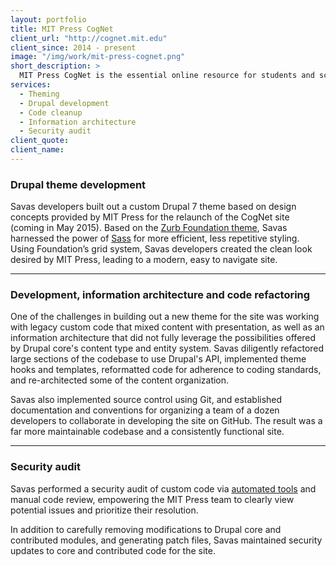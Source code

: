 ```yaml
---
layout: portfolio
title: MIT Press CogNet
client_url: "http://cognet.mit.edu"
client_since: 2014 - present
image: "/img/work/mit-press-cognet.png"
short_description: >
  MIT Press CogNet is the essential online resource for students and scholars in the brain and cognitive sciences. Since its launch in 2000, it quickly became the premiere source for those engaged in highly-cited, cutting-edge research.
services:
  - Theming
  - Drupal development
  - Code cleanup
  - Information architecture
  - Security audit
client_quote:
client_name:
---
```


### Drupal theme development

Savas developers built out a custom Drupal 7 theme based on design concepts provided by MIT Press for the relaunch of the CogNet site (coming in May 2015). Based on the [Zurb Foundation theme](https://www.drupal.org/project/zurb_foundation), Savas harnessed the power of [Sass](http://sass-lang.com/) for more efficient, less repetitive styling. Using Foundation’s grid system, Savas developers created the clean look desired by MIT Press, leading to a modern, easy to navigate site.

---

### Development, information architecture and code refactoring

One of the challenges in building out a new theme for the site was working with legacy custom code that mixed content with presentation, as well as an information architecture that did not fully leverage the possibilities offered by Drupal core's content type and entity system. Savas diligently refactored large sections of the codebase to use Drupal's API, implemented theme hooks and templates, reformatted code for adherence to coding standards, and re-architected some of the content organization.

Savas also implemented source control using Git, and established documentation and conventions for organizing a team of a dozen developers to collaborate in developing the site on GitHub. The result was a far more maintainable codebase and a consistently functional site.

---

### Security audit

Savas performed a security audit of custom code via [automated tools](https://github.com/FloeDesignTechnologies/phpcs-security-audit) and manual code review, empowering the MIT Press team to clearly view potential issues and prioritize their resolution.

In addition to carefully removing modifications to Drupal core and contributed modules, and generating patch files, Savas maintained security updates to core and contributed code for the site.
